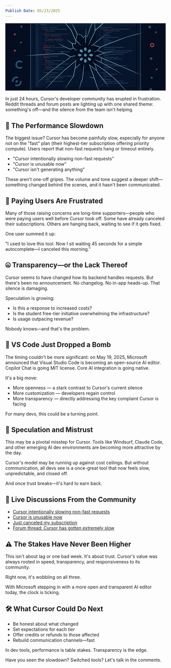 ```yaml
---
Publish Date: 05/23/2025
---
```

![Cursor Faces Dev Backlash](CursorFacesDevBacklash.webp)

In just 24 hours, Cursor's developer community has erupted in frustration. Reddit threads and forum posts are lighting up with one shared theme: something's off—and the silence from the team isn't helping.

## 🚨 The Performance Slowdown

The biggest issue? Cursor has become painfully slow, especially for anyone not on the "fast" plan (their highest-tier subscription offering priority compute). Users report that non-fast requests hang or timeout entirely.

- "Cursor intentionally slowing non-fast requests"
- "Cursor is unusable now"
- "Cursor isn't generating anything"

These aren't one-off gripes. The volume and tone suggest a deeper shift—something changed behind the scenes, and it hasn't been communicated.

## 💸 Paying Users Are Frustrated

Many of those raising concerns are long-time supporters—people who were paying users well before Cursor took off. Some have already canceled their subscriptions. Others are hanging back, waiting to see if it gets fixed.

One user summed it up:

"I used to love this tool. Now I sit waiting 45 seconds for a simple autocomplete—I canceled this morning."

## 🤐 Transparency—or the Lack Thereof

Cursor seems to have changed how its backend handles requests. But there's been no announcement. No changelog. No in-app heads-up. That silence is damaging.

Speculation is growing:

- Is this a response to increased costs?
- Is the student free-tier initiative overwhelming the infrastructure?
- Is usage outpacing revenue?

Nobody knows—and that's the problem.

## 🧨 VS Code Just Dropped a Bomb

The timing couldn't be more significant: on May 19, 2025, Microsoft announced that Visual Studio Code is becoming an open-source AI editor. Copilot Chat is going MIT license. Core AI integration is going native.

It's a big move:

- More openness — a stark contrast to Cursor's current silence
- More customization — developers regain control
- More transparency — directly addressing the key complaint Cursor is facing

For many devs, this could be a turning point.

## 🤔 Speculation and Mistrust

This may be a pivotal misstep for Cursor. Tools like Windsurf, Claude Code, and other emerging AI dev environments are becoming more attractive by the day.

Cursor's model may be running up against cost ceilings. But without communication, all devs see is a once-great tool that now feels slow, unpredictable, and closed off.

And once trust breaks—it's hard to earn back.

## 🧵 Live Discussions From the Community

- [Cursor intentionally slowing non-fast requests](https://www.reddit.com/r/cursor/comments/1kqj7n3/cursor_intentionally_slowing_nonfast_requests/)
- [Cursor is unusable now](https://www.reddit.com/r/cursor/comments/1kqkjly/cursor_is_unusable_now/)
- [Just canceled my subscription](https://www.reddit.com/r/cursor/comments/1kqmgx1/just_canceled_my_subscription/)
- [Forum thread: Cursor has gotten extremely slow](https://forum.cursor.com/t/cursor-has-gotten-extremely-slow/92989)

## ⚠️ The Stakes Have Never Been Higher

This isn't about lag or one bad week. It's about trust. Cursor's value was always rooted in speed, transparency, and responsiveness to its community.

Right now, it's wobbling on all three.

With Microsoft stepping in with a more open and transparent AI editor today, the clock is ticking.

## 🛠️ What Cursor Could Do Next

- Be honest about what changed
- Set expectations for each tier
- Offer credits or refunds to those affected
- Rebuild communication channels—fast

In dev tools, performance is table stakes. Transparency is the edge.

Have you seen the slowdown? Switched tools? Let's talk in the comments.
